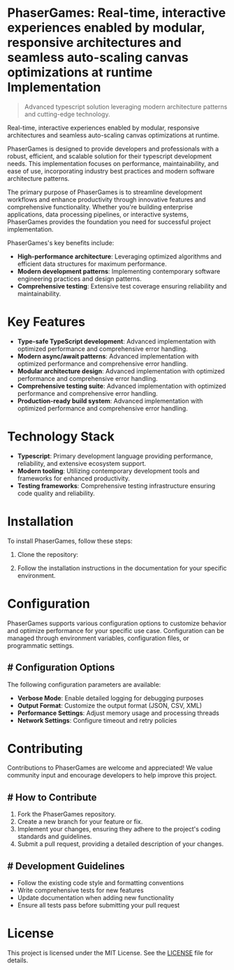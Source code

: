 <!-- fallback_PhaserGames_20251001194706_43360 -->

# PhaserGames: Real-time, interactive experiences enabled by modular, responsive architectures and seamless auto-scaling canvas optimizations at runtime Implementation
> Advanced typescript solution leveraging modern architecture patterns and cutting-edge technology.

Real-time, interactive experiences enabled by modular, responsive architectures and seamless auto-scaling canvas optimizations at runtime.

PhaserGames is designed to provide developers and professionals with a robust, efficient, and scalable solution for their typescript development needs. This implementation focuses on performance, maintainability, and ease of use, incorporating industry best practices and modern software architecture patterns.

The primary purpose of PhaserGames is to streamline development workflows and enhance productivity through innovative features and comprehensive functionality. Whether you're building enterprise applications, data processing pipelines, or interactive systems, PhaserGames provides the foundation you need for successful project implementation.

PhaserGames's key benefits include:

* **High-performance architecture**: Leveraging optimized algorithms and efficient data structures for maximum performance.
* **Modern development patterns**: Implementing contemporary software engineering practices and design patterns.
* **Comprehensive testing**: Extensive test coverage ensuring reliability and maintainability.

# Key Features

* **Type-safe TypeScript development**: Advanced implementation with optimized performance and comprehensive error handling.
* **Modern async/await patterns**: Advanced implementation with optimized performance and comprehensive error handling.
* **Modular architecture design**: Advanced implementation with optimized performance and comprehensive error handling.
* **Comprehensive testing suite**: Advanced implementation with optimized performance and comprehensive error handling.
* **Production-ready build system**: Advanced implementation with optimized performance and comprehensive error handling.

# Technology Stack

* **Typescript**: Primary development language providing performance, reliability, and extensive ecosystem support.
* **Modern tooling**: Utilizing contemporary development tools and frameworks for enhanced productivity.
* **Testing frameworks**: Comprehensive testing infrastructure ensuring code quality and reliability.

# Installation

To install PhaserGames, follow these steps:

1. Clone the repository:


2. Follow the installation instructions in the documentation for your specific environment.

# Configuration

PhaserGames supports various configuration options to customize behavior and optimize performance for your specific use case. Configuration can be managed through environment variables, configuration files, or programmatic settings.

## # Configuration Options

The following configuration parameters are available:

* **Verbose Mode**: Enable detailed logging for debugging purposes
* **Output Format**: Customize the output format (JSON, CSV, XML)
* **Performance Settings**: Adjust memory usage and processing threads
* **Network Settings**: Configure timeout and retry policies

# Contributing

Contributions to PhaserGames are welcome and appreciated! We value community input and encourage developers to help improve this project.

## # How to Contribute

1. Fork the PhaserGames repository.
2. Create a new branch for your feature or fix.
3. Implement your changes, ensuring they adhere to the project's coding standards and guidelines.
4. Submit a pull request, providing a detailed description of your changes.

## # Development Guidelines

* Follow the existing code style and formatting conventions
* Write comprehensive tests for new features
* Update documentation when adding new functionality
* Ensure all tests pass before submitting your pull request

# License

This project is licensed under the MIT License. See the [LICENSE](https://github.com/Willysc10/PhaserGames/blob/main/LICENSE) file for details.
